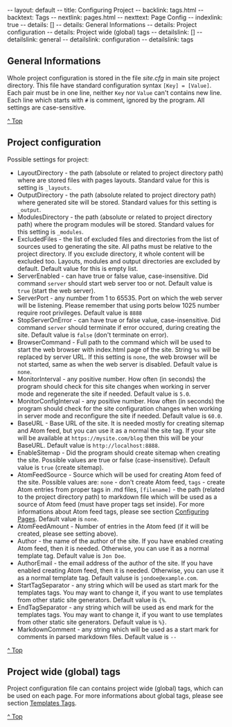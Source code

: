 -- layout: default
-- title: Configuring Project
-- backlink: tags.html
-- backtext: Tags
-- nextlink: pages.html
-- nexttext: Page Config
-- indexlink: true
-- details: []
-- details: General Informations
-- details: Project configuration
-- details: Project wide (global) tags
-- detailslink: []
-- detailslink: general
-- detailslink: configuration
-- detailslink: tags
## <a name="general"></a>General Informations

Whole project configuration is stored in the file *site.cfg* in main site project
directory. This file have standard configuration syntax `[Key] = [Value]`. Each
pair must be in one line, neither `Key` nor `Value` can't contains new line.
Each line which starts with `#` is comment, ignored by the program. All
settings are case-sensitive.

<a href="#top">^ Top</a>

## <a name="configuration"></a>Project configuration

Possible settings for project:

- LayoutDirectory - the path (absolute or related to project directory path)
  where are stored files with pages layouts. Standard value for this is setting
  is `_layouts`.
- OutputDirectory - the path (absolute related to project directory path) where
  generated site will be stored. Standard values for this setting is
  `_output`.
- ModulesDirectory - the path (absolute or related to project directory path)
  where the program modules will be stored. Standard values for this setting is
  `_modules`.
- ExcludedFiles - the list of excluded files and directories from the list
  of sources used to generating the site. All paths must be relative to the
  project directory. If you exclude directory, it whole content will be
  excluded too. Layouts, modules and output directories are excluded by
  default. Default value for this is empty list.
- ServerEnabled - can have true or false value, case-insensitive. Did command
  `server` should start web server too or not. Default value is `true` (start
  the web server).
- ServerPort - any number from 1 to 65535. Port on which the web server will
  be listening. Please remember that using ports below 1025 number require
  root privileges. Default value is `8888`
- StopServerOnError - can have true or false value, case-insensitive. Did
  command `server` should terminate if error occured, during creating the site.
  Default value is `false` (don't terminate on error).
- BrowserCommand - Full path to the command which will be used to start the web
  browser with index.html page of the site. String `%s` will be replaced by
  server URL. If this setting is `none`, the web browser will be not started,
  same as when the web server is disabled. Default value is `none`.
- MonitorInterval - any positive number. How often (in seconds) the program
  should check for this site changes when working in server mode and
  regenerate the site if needed. Default value is `5.0`.
- MonitorConfigInterval - any positive number. How often (in seconds) the program
  should check for the site configuration changes when working in server mode and
  reconfigure the site if needed. Default value is `60.0`.
- BaseURL - Base URL of the site. It is needed mostly for creating sitemap and
  Atom feed, but you can use it as a normal the site tag. If your site will be
  available at `https://mysite.com/blog` then this will be your BaseURL.
  Default value is `http://localhost:8888`.
- EnableSitemap - Did the program should create sitemap when creating the site.
  Possible values are true or false (case-insensitive). Default value is
  `true` (create sitemap).
- AtomFeedSource - Source which will be used for creating Atom feed of the
  site. Possible values are: `none` - don't create Atom feed, `tags` - create
  Atom entries from proper tags in .md files, `[filename]` - the path (related to
  the project directory path) to markdown file which will be used as a source of
  Atom feed (must have proper tags set inside). For more informations about
  Atom feed tags, please see section [Configuring Pages](pages.html). Default
  value is `none`.
- AtomFeedAmount - Number of entries in the Atom feed (if it will be created,
  please see setting above).
- Author - the name of the author of the site. If you have enabled creating
  Atom feed, then it is needed. Otherwise, you can use it as a normal template
  tag. Default value is `Jon Doe`.
- AuthorEmail - the email address of the author of the site. If you have
  enabled creating Atom feed, then it is needed. Otherwise, you can use it as
  a normal template tag. Default valuse is `jondoe@example.com`.
- StartTagSeparator - any string which will be used as start mark for the
  templates tags. You may want to change it, if you want to use templates from
  other static site generators. Default value is `{%`.
- EndTagSeparator - any string which will be used as end mark for the templates
  tags. You may want to change it, if you want to use templates from other
  static site generators. Default value is `%}`.
- MarkdownComment - any string which will be used as a start mark for comments
  in parsed markdown files. Default value is `--`

<a href="#top">^ Top</a>

## <a name="tags"></a>Project wide (global) tags

Project configuration file can contains project wide (global) tags, which can
be used on each page. For more informations about global tags, please see
section [Templates Tags](tags.html).

<a href="#top">^ Top</a>
